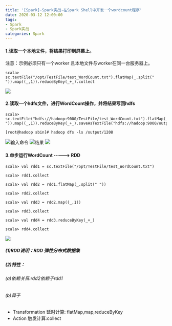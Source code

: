 ```yaml
---
title: '[Spark]-Spark实战-在Spark Shell中开发一个wordcount程序'
date: 2020-03-12 12:00:00
tags: 
- Spark
- Spark实战
categories: Spark
---
```


#### 1.读取一个本地文件，将结果打印到屏幕上。
注意：示例必须只有一个worker 且本地文件与worker在同一台服务器上。
```shell
scala> sc.textFile("/opt/TestFile/test_WordCount.txt").flatMap(_.split(" ")).map((_,1)).reduceByKey(_+_).collect
```
![](https://imgconvert.csdnimg.cn/aHR0cHM6Ly91cGxvYWQtaW1hZ2VzLmppYW5zaHUuaW8vdXBsb2FkX2ltYWdlcy80MzkxNDA3LWUwZmVmMTQwZDMzOTYzZjQucG5n?x-oss-process=image/format,png)		
#### 2.读取一个hdfs文件，进行WordCount操作，并将结果写回hdfs
```shell
scala> sc.textFile("hdfs://hadoop:9000/TestFile/test_WordCount.txt").flatMap(_.split(" ")).map((_,1)).reduceByKey(_+_).saveAsTextFile("hdfs://hadoop:9000/output/1208")
			
[root@hadoop sbin]# hadoop dfs -ls /output/1208
```
![输入命令](https://imgconvert.csdnimg.cn/aHR0cHM6Ly91cGxvYWQtaW1hZ2VzLmppYW5zaHUuaW8vdXBsb2FkX2ltYWdlcy80MzkxNDA3LWZjZTJkYjY3YzMzOTUzMTQucG5n?x-oss-process=image/format,png)
![结果](https://imgconvert.csdnimg.cn/aHR0cHM6Ly91cGxvYWQtaW1hZ2VzLmppYW5zaHUuaW8vdXBsb2FkX2ltYWdlcy80MzkxNDA3LTJlM2EyYmU2MWY3MTRmZjcucG5n?x-oss-process=image/format,png)
![](https://imgconvert.csdnimg.cn/aHR0cHM6Ly91cGxvYWQtaW1hZ2VzLmppYW5zaHUuaW8vdXBsb2FkX2ltYWdlcy80MzkxNDA3LWY3MzUzYmQxMDYxNTgyMmIucG5n?x-oss-process=image/format,png)

#### 3.单步运行WordCount  ----->  RDD
```shell			
scala> val rdd1 = sc.textFile("/opt/TestFile/test_WordCount.txt")

scala> rdd1.collect

scala> val rdd2 = rdd1.flatMap(_.split(" "))

scala> rdd2.collect

scala> val rdd3 = rdd2.map((_,1))

scala> rdd3.collect

scala> val rdd4 = rdd3.reduceByKey(_+_)

scala> rdd4.collect
```
![](https://imgconvert.csdnimg.cn/aHR0cHM6Ly91cGxvYWQtaW1hZ2VzLmppYW5zaHUuaW8vdXBsb2FkX2ltYWdlcy80MzkxNDA3LWU5NGM3ZDYxMTUwNWQyMjgucG5n?x-oss-process=image/format,png)

##### (1)RDD说明：RDD 弹性分布式数据集
##### (2)特性：
###### (a)依赖关系:rdd2依赖于rdd1
###### (b)算子
* Transformation	延时计算: flatMap,map,reduceByKey
* Action  触发计算:collect
